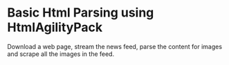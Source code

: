 # Basic Html Parsing using HtmlAgilityPack

Download a web page, stream the news feed, parse the content for images and scrape all the images in the feed.
